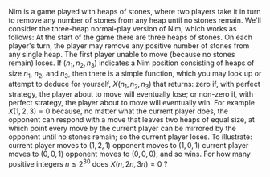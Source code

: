 Nim is a game played with heaps of stones, where two players take it in turn to remove any number of stones from any heap until no stones remain.
We'll consider the three-heap normal-play version of Nim, which works as follows:
At the start of the game there are three heaps of stones.
On each player's turn, the player may remove any positive number of stones from any single heap.
The first player unable to move (because no stones remain) loses.
If $(n_1,n_2,n_3)$ indicates a Nim position consisting of heaps of size $n_1$, $n_2$, and $n_3$, then there is a simple function, which you may look up or attempt to deduce for yourself, $X(n_1,n_2,n_3)$ that returns:
zero if, with perfect strategy, the player about to move will eventually lose; or
non-zero if, with perfect strategy, the player about to move will eventually win.
For example $X(1,2,3) = 0$ because, no matter what the current player does, the opponent can respond with a move that leaves two heaps of equal size, at which point every move by the current player can be mirrored by the opponent until no stones remain; so the current player loses. To illustrate:
current player moves to $(1,2,1)$
opponent moves to $(1,0,1)$
current player moves to $(0,0,1)$
opponent moves to $(0,0,0)$, and so wins.
For how many positive integers $n \le 2^{30}$ does $X(n,2n,3n) = 0$ ?